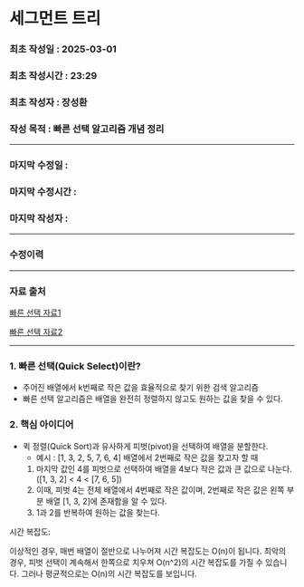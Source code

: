 # 세그먼트 트리

### 최초 작성일 : 2025-03-01
### 최초 작성시간 : 23:29
### 최초 작성자 : 장성환
### 작성 목적 : 빠른 선택 알고리즘 개념 정리

---

### 마지막 수정일 :
### 마지막 수정시간 :
### 마지막 작성자 :

---

### 수정이력

---

### 자료 출처

[빠른 선택 자료1](https://yoeubi.github.io/data-structure/11-index)

[빠른 선택 자료2](https://www.daleseo.com/quick-select/)

---
### 1. 빠른 선택(Quick Select)이란?

* 주어진 배열에서 k번째로 작은 값을 효율적으로 찾기 위한 검색 알고리즘  
* 빠른 선택 알고리즘은 배열을 완전히 정렬하지 않고도 원하는 값을 찾을 수 있다.

### 2. 핵심 아이디어

* 퀵 정렬(Quick Sort)과 유사하게 피벗(pivot)을 선택하여 배열을 분할한다.
  * 예시 : [1, 3, 2, 5, 7, 6, 4] 배열에서 2번째로 작은 값을 찾고자 할 때 
  1. 마지막 값인 4를 피벗으로 선택하여 배열을 4보다 작은 값과 큰 값으로 나눈다.([1, 3, 2] < 4 < [7, 6, 5])
  2. 이때, 피벗 4는 전체 배열에서 4번째로 작은 값이며, 2번째로 작은 값은 왼쪽 부분 배열 [1, 3, 2]에 존재함을 알 수 있다.
  3. 1과 2를 반복하여 원하는 값을 찾는다.

시간 복잡도:

이상적인 경우, 매번 배열이 절반으로 나누어져 시간 복잡도는 O(n)이 됩니다.
최악의 경우, 피벗 선택이 계속해서 한쪽으로 치우쳐 O(n^2)의 시간 복잡도를 가질 수 있습니다.
그러나 평균적으로는 O(n)의 시간 복잡도를 보입니다.
